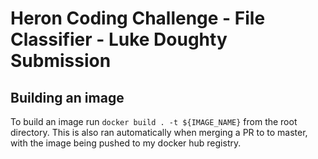 # Heron Coding Challenge - File Classifier - Luke Doughty Submission

## Building an image

To build an image run `docker build . -t ${IMAGE_NAME}` from the root directory. This is also ran automatically when merging a PR to to master, with the image being pushed to my docker hub registry.
